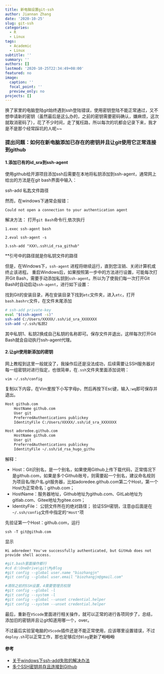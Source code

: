 ```yaml
---
title: 新电脑设置git-ssh
author: Jiannan Zhang
date: '2020-10-25'
slug: git-ssh
categories:
  - R
  - Linux
tags:
  - Academic
  - Linux
subtitle: ''
summary: ''
authors: []
lastmod: '2020-10-25T22:34:49+08:00'
featured: no
image:
  caption: ''
  focal_point: ''
  preview_only: no
projects: []
---
```


换了家里的电脑登陆git始终遇到ssh登陆错误，使用密钥登陆不能正常通过，又不想申请新的密钥（虽然最后是这么办的，之前的密钥需要密码确认，嫌麻烦，这次就取消密码了），花了不少时间，走了冤枉路，所以每次的坑都会记录下来，我才是不是那个经常踩坑的人呢~~

### 提出问题：如何在新电脑添加已存在的密钥并且让git使用它正常连接到github

#### 1.添加已有的id_sra到ssh-agent

使用github给开源项目添加ssh后需要在本地将私钥添加到ssh-agent，通常网上给出的方法是在git bash界面中输入：

ssh-add 私匙文件路径

然而，在windows下通常会报错：

`Could not open a connection to your authentication agent`

解决方法：
打开`git Bash`命令行,依次执行

`1.exec ssh-agent bash`

`2.eval ssh-agent -s`

`3.ssh-add "XXX\.ssh\id_rsa_github"`

**引号中的路径就是你私钥文件的路径

但是，在Windows下，`ssh-agent` 进程将继续运行，直到您注销、关闭计算机或终止该进程。 重启Windows后，如果按照第一步中的方法进行设置，可能每次打开Git Bash，需要手动添加私钥到`ssh-agent`。所以为了使我们每一次打开Git Bash时自动启动`ssh-agent`，进行如下设置：

找到Git的安装目录，再在安装目录下找到`etc`文件夹，进入`etc`，打开`bash.bashrc`文件，在文件末尾添加

``` bash
# ssh-add private-key
eval "$(ssh-agent -s)"
ssh-add C:/Users/XXXXX/.ssh/id_sra_XXXXXXX
ssh-add ~/.ssh/私钥2
```

其中私钥1、私钥2换成自己私钥的名称即可。保存文件并退出，这样每次打开Git Bash就会自动执行ssh-agent代理。

#### 2.让git使用新添加的密钥

网上教程到这里一般就没了，我操作后还是没法成功，后续需要让SSH服务器对每一组密钥对进行指定，也很简单，在`.ssh`文件夹里面添加说明：

`vim ~/.ssh/config`

复制以下内容，在Vim里按下小写字母p，然后再按下Esc键，输入`:wq`即可保存并退出。

``` bash
Host github.com
    HostName github.com
    User git
    PreferredAuthentications publickey
    IdentityFile C:/Users/XXXXX/.ssh/id_sra_XXXXXXX

Host adoredee.github.com
    HostName github.com
    User git
    PreferredAuthentications publickey
    IdentityFile ~/.ssh/id_rsa_hugo_githu
```

解释：

* Host：Git识别名，是一个别名，如果使用Github上传下载代码，正常情况下是github.com，如果是多个Github账号，则需要起一个别名，建议命名规则为项目名/账户名.git服务器，比如adoredee.github.com第二个Host，第一个Host为正常命名：github.com；
* HostName：服务器地址，Github地址为github.com、GitLab地址为gitlab.com、Gitee地址为gitee.com；
* IdentityFile： 公钥文件所在的绝对路径；
验证SSH密钥，注意@后面是在`~/.ssh/config`文件中指定的`"Host"`项

先验证第一个Host：github.com，运行

`ssh -T git@github.com`

显示

`Hi adoredee! You've successfully authenticated, but GitHub does not provide shell access.`

``` bash
#git.bash里面操作都行
#cd d:\OneDrive\git\MyBlog
#git config --global user.name "biozhangjn"
#git config --global user.email "biozhangjn@gmail.com"

#清除之前的SSH设置，4需要管理员权限
#git config --global -l
#git config --system -l
#git config --global --unset credential.helper
#git config --system --unset credential.helper
```

最后，重新在`VScode`里面进行相关操作，就可以正常的进行各项同步了，总结，添加旧的密钥并且让git知道用哪一个，over。

不过最后实验室电脑的`VScode`插件还是不能正常使用，应该哪里设置错误，不过`deploy.sh`可以正常工作，那也足够应付`Blog`更新了~~啦啦啦~~

#### 参考

* [关于windows下ssh-add失败的解决办法](https://blog.csdn.net/ChansonZuo/article/details/52944045)
* [多个SSH密钥并存且连接到Github](https://kangzhiheng.top/post/11-more-ssh-in-one-laptop/#%E5%8C%B9%E9%85%8D%E5%A4%9A%E4%B8%AAgithub%E9%A1%B9%E7%9B%AE%E4%B8%8E%E5%A4%9A%E4%B8%AAssh%E5%AF%86%E9%92%A5%E9%9D%9E%E5%B8%B8%E9%87%8D%E8%A6%81)
